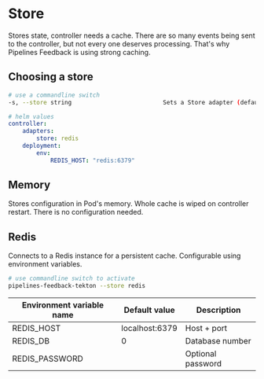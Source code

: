 Store
=====

Stores state, controller needs a cache. There are so many events being sent to the controller, but not every one deserves processing. That's why Pipelines Feedback is using strong caching.

Choosing a store
----------------

```bash
# use a commandline switch
-s, --store string                          Sets a Store adapter (default "redis")
```

```yaml
# helm values
controller:
    adapters:
        store: redis
    deployment:
        env:
            REDIS_HOST: "redis:6379"
```

Memory
------

Stores configuration in Pod's memory. Whole cache is wiped on controller restart. There is no configuration needed.

Redis
-----

Connects to a Redis instance for a persistent cache. Configurable using environment variables.

```bash
# use commandline switch to activate 
pipelines-feedback-tekton --store redis
```

| Environment variable name | Default value  | Description       |
|---------------------------|----------------|-------------------|
| REDIS_HOST                | localhost:6379 | Host + port       |
| REDIS_DB                  | 0              | Database number   |
| REDIS_PASSWORD            |                | Optional password |
